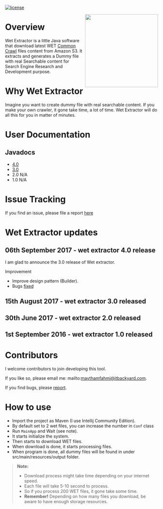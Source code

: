 [![license](https://img.shields.io/github/license/mashape/apistatus.svg)](https://github.com/maythamfahmi/wet-extractor/blob/master/LICENSE)

<a href="https://github.com/maythamfahmi/wet-extractor/blob/master/LICENSE">
    <img src="http://dev.itbackyard.dk/wet-extractor/image/logo_wet_extractor_2017.png" align="right" height="240" width="240" >
</a>

# Overview

Wet Extractor is a little Java software that download latest WET [Common Crawl][1] files content from Amazon S3. It extracts and generates a Dummy file with real Searchable content for Search Engine Research and Development purpose.

# Why Wet Extractor

Imagine you want to create dummy file with real searchable content. If you make your own crawler, it gone take time, a lot of time. Wet Extractor will do all this for you in matter of minutes.

# User Documentation

## Javadocs

* [4.0](http://dev.itbackyard.dk/wet-extractor/4/)
* [3.0](http://dev.itbackyard.dk/wet-extractor/3/)
* 2.0 N/A
* 1.0 N/A


# Issue Tracking

If you find an issue, please file a report [here](https://github.com/maythamfahmi/wet-extractor/issues)

# Wet Extractor updates

## 06th September 2017  - wet extractor 4.0 release

I am glad to announce the 3.0 release of Wet extractor.

Improvement
* Improve design pattern (Builder).
* Bugs [fixed](https://github.com/maythamfahmi/wet-extractor/issues)

## 15th August 2017  - wet extractor 3.0 released

## 30th June 2017  - wet extractor 2.0 released

## 1st September 2016  - wet extractor 1.0 released

# Contributors
I welcome contributors to join developing this tool.

If you like so, please email me: mailto:maythamfahmi@itbackyard.com.

If you find bugs, please [report](https://github.com/maythamfahmi/wet-extractor/issues).

# How to use
- Import the project as Maven (I use Intellij Community Edition).
- By default set to 2 wet files, you can increase the number in <code>Conf</code> class
- Run <code>MainApp</code> and Wait (see note).
 - It starts initialize the system.
 - Then starts to download WET files.
 - When download is done, it starts processing files.
 - When program is done, all dummy files will be found in under src/main/resources/output folder.

> **Note:**
> - Download process might take time depending on your internet speed. 
> - Each file will take 5-10 second to process.
> - So if you process 200 WET files, it gone take some time.
> - **Remember!** Depending on how many files you download, be aware to have enough storage resources.

[1]: http://commoncrawl.org
